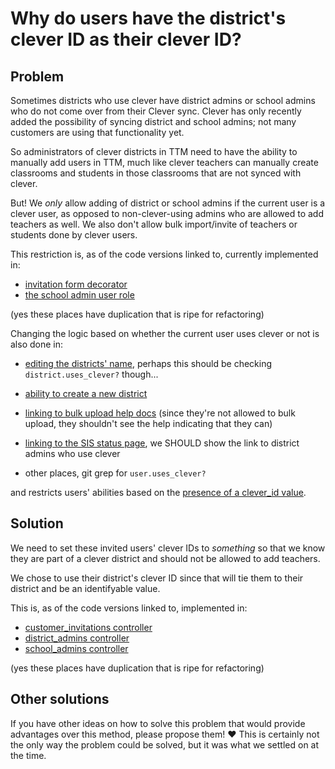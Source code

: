 # Why do users have the district's clever ID as their clever ID?

## Problem

Sometimes districts who use clever have district admins or school admins who do not come over from their
Clever sync. Clever has only recently added the possibility of syncing district and school admins; not many customers
are using that functionality yet.

So administrators of clever districts in TTM need to have the ability to manually add users in TTM, much like
clever teachers can manually create classrooms and students in those classrooms that are not synced with clever.

But! We *only* allow adding of district or school admins if the current user is a clever user, as opposed to
non-clever-using admins who are allowed to add teachers as well. We also don't allow bulk import/invite of teachers
or students done by clever users.

This restriction is, as of the code versions linked to, currently implemented in:

* [invitation form decorator](https://github.com/thinkthroughmath/apangea/blob/514f474ebb72c1f0f21ce8b73cfa14b48b261bb7/app/decorators/invitation_form_decorator.rb#L7-L23)
* [the school admin user role](https://github.com/thinkthroughmath/apangea/blob/514f474ebb72c1f0f21ce8b73cfa14b48b261bb7/app/models/user_roles/school_admin.rb#L122-L124)

(yes these places have duplication that is ripe for refactoring)

Changing the logic based on whether the current user uses clever or not is also done in:

* [editing the districts' name](https://github.com/thinkthroughmath/apangea/blob/514f474ebb72c1f0f21ce8b73cfa14b48b261bb7/app/views/customer_districts/_form.html.haml#L18-L19), perhaps this should be checking `district.uses_clever?` though...
* [ability to create a new district](https://github.com/thinkthroughmath/apangea/blob/514f474ebb72c1f0f21ce8b73cfa14b48b261bb7/app/views/customer_districts/index.html.haml#L10-L12)
* [linking to bulk upload help docs](https://github.com/thinkthroughmath/apangea/blob/514f474ebb72c1f0f21ce8b73cfa14b48b261bb7/app/views/dashboard/_getting_started.html.haml#L29-L35) (since they're not allowed to bulk upload, they shouldn't see the help indicating that they can)
* [linking to the SIS status page](https://github.com/thinkthroughmath/apangea/blob/514f474ebb72c1f0f21ce8b73cfa14b48b261bb7/app/views/dashboard/quickstart/_district_admin.slim#L2-L3), we SHOULD show the link to district admins who use clever

* other places, git grep for `user.uses_clever?`

and restricts users' abilities based on the [presence of a clever_id value](https://github.com/thinkthroughmath/apangea/blob/514f474ebb72c1f0f21ce8b73cfa14b48b261bb7/app/models/user.rb#L376).

## Solution

We need to set these invited users' clever IDs to *something* so that we know they are part of a clever district and 
should not be allowed to add teachers.

We chose to use their district's clever ID since that will tie them to their district and be an identifyable value.

This is, as of the code versions linked to, implemented in:

* [customer_invitations controller](https://github.com/thinkthroughmath/apangea/blob/514f474ebb72c1f0f21ce8b73cfa14b48b261bb7/app/controllers/customer_invitations_controller.rb#L36-L38)
* [district_admins controller](https://github.com/thinkthroughmath/apangea/blob/514f474ebb72c1f0f21ce8b73cfa14b48b261bb7/app/controllers/district_admins_controller.rb#L16-L18)
* [school_admins controller](https://github.com/thinkthroughmath/apangea/blob/514f474ebb72c1f0f21ce8b73cfa14b48b261bb7/app/controllers/school_admins_controller.rb#L17-L19)

(yes these places have duplication that is ripe for refactoring)

## Other solutions

If you have other ideas on how to solve this problem that would provide advantages over this method, please propose 
them! :heart: This is certainly not the only way the problem could be solved, but it was what we settled on at the
time.
